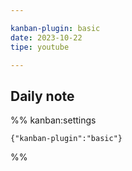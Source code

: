```yaml
---

kanban-plugin: basic
date: 2023-10-22
tipe: youtube

---
```


## Daily note





%% kanban:settings
```
{"kanban-plugin":"basic"}
```
%%